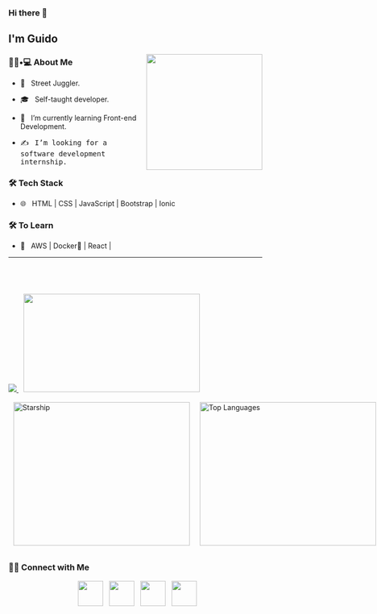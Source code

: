 ### Hi there 👋<h2> I'm Guido</h2>

<img align='right' src="https://github.com/ninjera/ninjera/blob/main/snorlax.gif" width="230" height = "230">

<h3> 👨🏻•💻 About Me </h3>



- 🤔 &nbsp; Street Juggler.

- 🎓 &nbsp; Self-taught developer.

- 🌱 &nbsp; I’m currently learning Front-end Development.

- ✍️ &nbsp; <samp>I’m looking for a software development internship.</samp>



<h3>🛠 Tech Stack</h3>


- 🌐 &nbsp; HTML | CSS | JavaScript | Bootstrap | Ionic

<!--
- 💻 &nbsp; Python | Java | C++ | C | MySQL
- 
- 🛢 &nbsp; MySQL | MongoDB

- 🔧 &nbsp; Git | Markdown | Selenium | Tidyverse

- 🖥 &nbsp; Illustrator| Photoshop | InDesign

-->



<h3>🛠 To Learn</h3>

- 🔧 &nbsp; AWS | Docker🐳 | React |

<hr>



<br/><br/>
<div>
    <a href="https://github.com/ninjera/github-readme-stats" >
        <img src="https://github-readme-stats.vercel.app/api?username=ninjera">
    </a>
    <img src="https://github.com/ninjera/ninjera/blob/main/giphy.gif" width="350" height="195" style="padding: 10px;" >
</div>



<div style="display: flex; justify-content: space-between; align-items: center;">
    <img src="https://github.com/ninjera/ninjera/blob/main/starship.gif" alt="Starship" width="350" height="285" style="padding: 10px;">
    <a href="https://github.com/ninjera" style="padding: 10px;">
        <img src="https://github-readme-stats.vercel.app/api/top-langs/?username=ninjera" alt="Top Languages" width="350" height="285">
    </a>
</div>




<!-- ### coding stats -->
<!--START_SECTION:waka-->

<!--END_SECTION:waka-->

<h3> 🤝🏻 Connect with Me </h3>

<p align="center">
&nbsp; <a href="https://twitter.com/ninjera1" target="_blank" rel="noopener noreferrer"><img src="https://img.icons8.com/plasticine/100/000000/twitter.png" width="50" /></a>  
&nbsp; <a href="https://www.instagram.com/ninjera.dev" target="_blank" rel="noopener noreferrer"><img src="https://img.icons8.com/plasticine/100/000000/instagram-new.png" width="50" /></a>  
&nbsp; <a href="https://www.linkedin.com/in/guidoromerorojas" target="_blank" rel="noopener noreferrer"><img src="https://img.icons8.com/plasticine/100/000000/linkedin.png" width="50" /></a>
&nbsp; <a href="mailto:stupidbydefault@gmail.com" target="_blank" rel="noopener noreferrer"><img src="https://img.icons8.com/plasticine/100/000000/gmail.png"  width="50" /></a>
</p>
